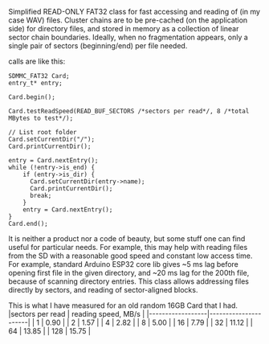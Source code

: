 Simplified READ-ONLY FAT32 class for fast accessing and reading of (in my case WAV) files. 
Cluster chains are to be pre-cached (on the application side) for directory files, and stored in memory as a collection of linear sector chain boundaries. Ideally, when no fragmentation appears, only a single pair of sectors (beginning/end) per file needed.

calls are like this:

```
SDMMC_FAT32 Card;
entry_t* entry;

Card.begin();

Card.testReadSpeed(READ_BUF_SECTORS /*sectors per read*/, 8 /*total MBytes to test*/);

// List root folder
Card.setCurrentDir("/");
Card.printCurrentDir();

entry = Card.nextEntry();
while (!entry->is_end) {
    if (entry->is_dir) {
      Card.setCurrentDir(entry->name);
      Card.printCurrentDir();
      break;
    }
    entry = Card.nextEntry();
}
Card.end();
```

It is neither a product nor a code of beauty, but some stuff one can find useful for particular needs. For example, this may help with reading files from the SD with a reasonable good speed and constant low access time.
For example, standard Arduino ESP32 core lib gives ~5 ms lag before opening first file in the given directory, and ~20 ms lag for the 200th file, because of scanning directory entries.
This class allows addressing files directly by sectors, and reading of sector-aligned blocks.

This is what I have measured for an old random 16GB Card that I had.
|sectors per read  |  reading speed, MB/s |
|------------------|----------------------|
|        1         |        0.90          |
|        2         |        1.57          |
|        4         |        2.82          |
|        8         |        5.00          |
|       16         |        7.79          |
|       32         |       11.12          |
|       64         |       13.85          |
|      128         |       15.75          |
